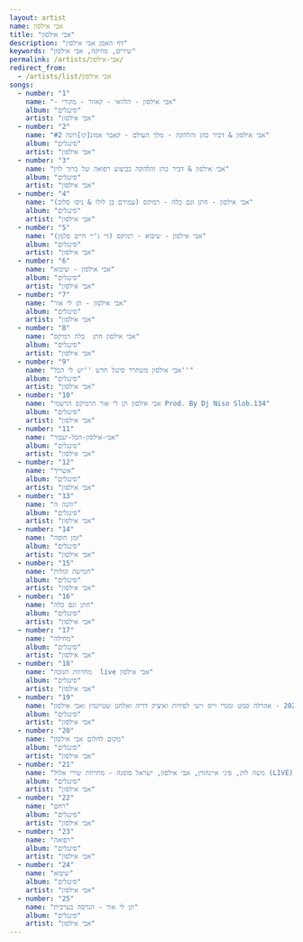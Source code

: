 ```yaml
---
layout: artist
name: אבי אילסון
title: "אבי אילסון"
description: "דף האמן אבי אילסון"
keywords: "שירים, מוזיקה, אבי אילסון"
permalink: /artists/אבי-אילסון/
redirect_from:
  - /artists/list/אבי אילסון
songs:
  - number: "1"
    name: "- אבי אילסון - הלוואי - קאוור - מקורי"
    album: "סינגלים"
    artist: "אבי אילסון"
  - number: "2"
    name: "אבי אילסון & דביר כהן והלהקה - מלך העולם - קאבר אמונ[קו]רונה #2"
    album: "סינגלים"
    artist: "אבי אילסון"
  - number: "3"
    name: "אבי אילסון & דביר כהן והלהקה בביצוע רפואה של ברוך לוין"
    album: "סינגלים"
    artist: "אבי אילסון"
  - number: "4"
    name: "אבי אילסון - חתן וגם כלה - רמיקס (עמירם בן לולו & ניסו סלוב)"
    album: "סינגלים"
    artist: "אבי אילסון"
  - number: "5"
    name: "אבי אילסון - שיבוא - רמיקס (די ג'יי חיים פלמן)"
    album: "סינגלים"
    artist: "אבי אילסון"
  - number: "6"
    name: "אבי אילסון - שיבוא"
    album: "סינגלים"
    artist: "אבי אילסון"
  - number: "7"
    name: "אבי אילסון - תן לי אור"
    album: "סינגלים"
    artist: "אבי אילסון"
  - number: "8"
    name: "אבי אילסון חתן  כלה רמיקס"
    album: "סינגלים"
    artist: "אבי אילסון"
  - number: "9"
    name: "אבי אילסון משחרר סינגל חדש ''יש לי הכל''"
    album: "סינגלים"
    artist: "אבי אילסון"
  - number: "10"
    name: "אבי אילסון תן לי אור הרמיקס הרשמי Prod. By Dj Niso Slob.134"
    album: "סינגלים"
    artist: "אבי אילסון"
  - number: "11"
    name: "אבי-אילסון-הכל-יעבור"
    album: "סינגלים"
    artist: "אבי אילסון"
  - number: "12"
    name: "אשריך"
    album: "סינגלים"
    artist: "אבי אילסון"
  - number: "13"
    name: "והנה ה"
    album: "סינגלים"
    artist: "אבי אילסון"
  - number: "14"
    name: "זמן חופה"
    album: "סינגלים"
    artist: "אבי אילסון"
  - number: "15"
    name: "חמישה קולות"
    album: "סינגלים"
    artist: "אבי אילסון"
  - number: "16"
    name: "חתן וגם כלה"
    album: "סינגלים"
    artist: "אבי אילסון"
  - number: "17"
    name: "מחילה"
    album: "סינגלים"
    artist: "אבי אילסון"
  - number: "18"
    name: "מחרוזת חנוכה  live אבי אילסון"
    album: "סינגלים"
    artist: "אבי אילסון"
  - number: "19"
    name: "מחרוזת פורים 2024 - אהרלה סמט ומנדי וייס וישי לפידות ואיציק דדיה ואלחנן שטיינמץ ואבי אילסון"
    album: "סינגלים"
    artist: "אבי אילסון"
  - number: "20"
    name: "מקום לחלום אבי אילסון"
    album: "סינגלים"
    artist: "אבי אילסון"
  - number: "21"
    name: "משה לוק, פיני איינהורן, אבי אילסון, ישראל סוסנה - מחרוזת שירי אלול (LIVE)"
    album: "סינגלים"
    artist: "אבי אילסון"
  - number: "22"
    name: "רחם"
    album: "סינגלים"
    artist: "אבי אילסון"
  - number: "23"
    name: "רפואה"
    album: "סינגלים"
    artist: "אבי אילסון"
  - number: "24"
    name: "שיבוא"
    album: "סינגלים"
    artist: "אבי אילסון"
  - number: "25"
    name: "תן לי אור - הגרסה בערבית"
    album: "סינגלים"
    artist: "אבי אילסון"
---
```

